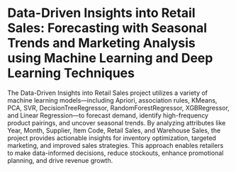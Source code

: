 # Data-Driven Insights into Retail Sales: Forecasting with Seasonal Trends and Marketing Analysis using Machine Learning and Deep Learning Techniques

The Data-Driven Insights into Retail Sales project utilizes a variety of machine learning models—including Apriori, association rules, KMeans, PCA, SVR, DecisionTreeRegressor, RandomForestRegressor, XGBRegressor, and Linear Regression—to forecast demand, identify high-frequency product pairings, and uncover seasonal trends. By analyzing attributes like Year, Month, Supplier, Item Code, Retail Sales, and Warehouse Sales, the project provides actionable insights for inventory optimization, targeted marketing, and improved sales strategies. This approach enables retailers to make data-informed decisions, reduce stockouts, enhance promotional planning, and drive revenue growth.
